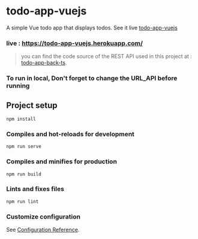 # todo-app-vuejs

A simple Vue todo app that displays todos.
See it live [todo-app-vuejs](https://todo-app-vuejs.herokuapp.com/)

### live : https://todo-app-vuejs.herokuapp.com/

> you can find the code source of the REST API used in this project at : [todo-app-back-ts](https://github.com/M-JARIDI/todo-app-back-ts).

### To run in local, Don't forget to change the URL_API before running

## Project setup

```
npm install
```

### Compiles and hot-reloads for development

```
npm run serve
```

### Compiles and minifies for production

```
npm run build
```

### Lints and fixes files

```
npm run lint
```

### Customize configuration

See [Configuration Reference](https://cli.vuejs.org/config/).
